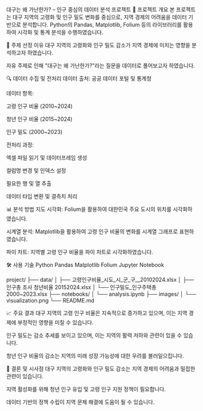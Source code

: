 대구는 왜 가난한가? – 인구 중심의 데이터 분석 프로젝트
🧠 프로젝트 개요
본 프로젝트는 대구 지역의 고령화 및 인구 밀도 변화를 중심으로, 지역 경제의 어려움을 데이터 기반으로 분석합니다. Python의 Pandas, Matplotlib, Folium 등의 라이브러리를 활용하여 시각화 및 통계 분석을 수행하였습니다.

📌 주제 선정 이유
대구 지역의 고령화와 인구 밀도 감소가 지역 경제에 미치는 영향을 분석하고자 하였습니다.

자유 주제로 인해 "대구는 왜 가난한가?"라는 질문을 데이터로 풀어보고자 하였습니다.

🔍 데이터 수집 및 전처리
데이터 출처: 공공 데이터 포털 및 통계청

데이터 항목:

고령 인구 비율 (2010~2024)

청년 인구 비율 (2015~2024)

인구 밀도 (2000~2023)

전처리 과정:

엑셀 파일 읽기 및 데이터프레임 생성

컬럼명 변경 및 인덱스 설정

필요한 행 및 열 추출

데이터 타입 변환 및 결측치 처리

📊 분석 방법
지도 시각화: Folium을 활용하여 대한민국 주요 도시의 위치를 시각화하였습니다.

시계열 분석: Matplotlib을 활용하여 고령 인구 비율의 변화를 시계열 그래프로 표현하였습니다.

파이 차트: 지역별 고령 인구 비율을 파이 차트로 시각화하였습니다.

🛠 사용 기술
Python
Pandas
Matplotlib
Folium
Jupyter Notebook

project/
├── data/
│   ├── 고령인구비율_시도_시_군_구__20102024.xlsx
│   ├── 인구총 조사 청년비율 20152024.xlsx
│   └── 인구밀도_인구주택총 2000~2023.xlsx
├── notebooks/
│   └── analysis.ipynb
├── images/
│   └── visualization.png
└── README.md


📈 주요 결과
대구 지역의 고령 인구 비율은 지속적으로 증가하고 있으며, 이는 지역 경제에 부정적인 영향을 미칠 수 있습니다.

인구 밀도는 감소 추세를 보이고 있으며, 이는 지역의 활력 저하와 관련이 있을 수 있습니다.

청년 인구 비율의 감소는 지역의 미래 성장 가능성에 대한 우려를 불러일으킵니다.

📌 결론 및 시사점
대구 지역의 고령화와 인구 밀도 감소는 지역 경제의 어려움과 밀접한 관련이 있습니다.

지역 활성화를 위해 청년 인구 유입 및 고령 인구 지원 정책이 필요합니다.

데이터 기반의 정책 수립이 지역 문제 해결에 도움이 될 수 있습니다.
